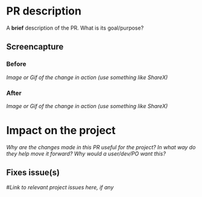 # PR description
A **brief** description of the PR. What is its goal/purpose?

## Screencapture
### Before
_Image or Gif of the change in action (use something like ShareX)_

### After
_Image or Gif of the change in action (use something like ShareX)_

# Impact on the project
_Why are the changes made in this PR useful for the project? In what way do they help move it forward? Why would a user/dev/PO want this?_

## Fixes issue(s)
#_Link to relevant project issues here, if any_
